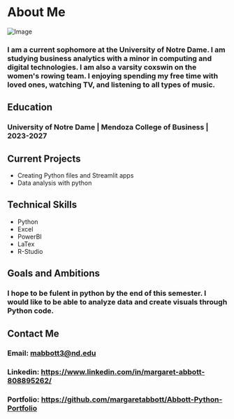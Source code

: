 # About Me
![Image](https://drive.google.com/file/d/1VwPGnzyZ5G-WxibLnMMSnmownTyI9fL5/view?usp=sharing)
### I am a current sophomore at the University of Notre Dame. I am studying business analytics with a minor in computing and digital technologies. I am also a varsity coxswin on the women's rowing team. I enjoying spending my free time with loved ones, watching TV, and listening to all types of music. 
## Education 
### University of Notre Dame | Mendoza College of Business | 2023-2027
## Current Projects
* Creating Python files and Streamlit apps
* Data analysis with python 
## Technical Skills 
* Python
* Excel 
* PowerBI
* LaTex
* R-Studio
## Goals and Ambitions 
### I hope to be fulent in python by the end of this semester. I would like to be able to analyze data and create visuals through Python code. 
## Contact Me
### Email: mabbott3@nd.edu
### Linkedin: https://www.linkedin.com/in/margaret-abbott-808895262/
### Portfolio: https://github.com/margaretabbott/Abbott-Python-Portfolio
